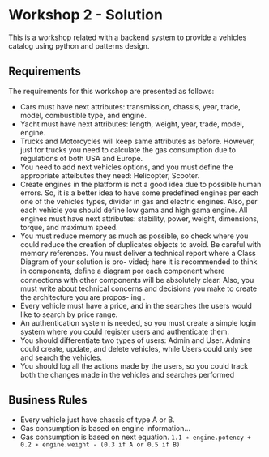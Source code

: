 # Workshop 2 - Solution

This is a workshop related with a backend system to provide a vehicles catalog using python and patterns design.

## Requirements

The requirements for this workshop are presented as follows:
- Cars must have next attributes: transmission, chassis, year, trade, model, combustible
type, and engine.
- Yacht must have next attributes: length, weight, year, trade, model, engine.
- Trucks and Motorcycles will keep same attributes as before. However, just for trucks
you need to calculate the gas consumption due to regulations of both USA and Europe.
- You need to add next vehicles options, and you must define the appropriate atteibutes
they need: Helicopter, Scooter.
- Create engines in the platform is not a good idea due to possible human errors. So,
it is a better idea to have some predefined engines per each one of the vehicles types,
divider in gas and electric engines. Also, per each vehicle you should define low gama
and high gama engine.
All engines must have next attributes: stability, power, weight, dimensions, torque,
and maximum speed.
- You must reduce memory as much as possible, so check where you could reduce the
creation of duplicates objects to avoid. Be careful with memory references.
You must deliver a technical report where a Class Diagram of your solution is pro-
vided; here it is recommended to think in components, deﬁne a diagram por each component
where connections with other components will be absolutely clear. Also, you must write
about technical concerns and decisions you make to create the architecture you are propos-
ing .
- Every vehicle must have a price, and in the searches
the users would like to search by price range.
- An authentication system is needed, so you must create a simple login system where you could register users and authenticate them.
- You should differentiate two types of users: Admin and User. Admins could create,
update, and delete vehicles, while Users could only see and search the vehicles.
- You should log all the actions made by the users, so you could track both the changes
made in the vehicles and searches performed


## Business Rules

- Every vehicle just have chassis of type A or B.
- Gas consumption is based on engine information...
- Gas consumption is based on next equation. 
  `1.1 ∗ engine.potency + 0.2 ∗ engine.weight - (0.3 if A or 0.5 if B)`
